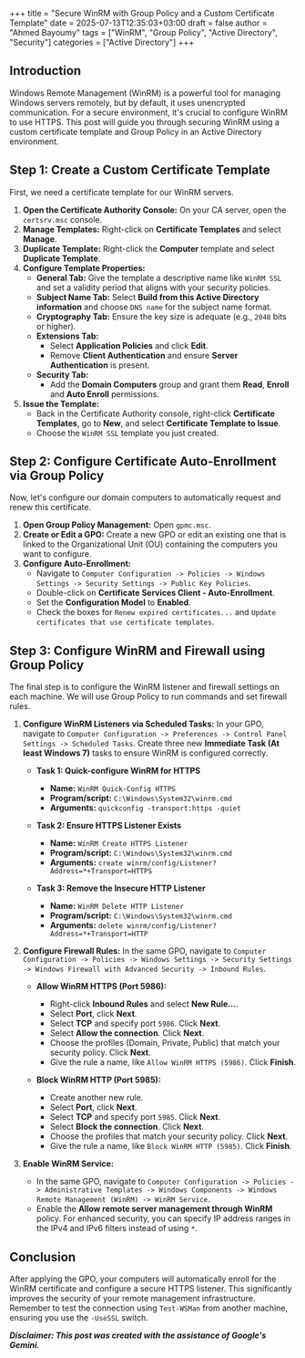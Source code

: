 +++
title = "Secure WinRM with Group Policy and a Custom Certificate Template"
date = 2025-07-13T12:35:03+03:00
draft = false
author = "Ahmed Bayoumy"
tags = ["WinRM", "Group Policy", "Active Directory", "Security"]
categories = ["Active Directory"]
+++

## Introduction

Windows Remote Management (WinRM) is a powerful tool for managing Windows servers remotely, but by default, it uses unencrypted communication. For a secure environment, it's crucial to configure WinRM to use HTTPS. This post will guide you through securing WinRM using a custom certificate template and Group Policy in an Active Directory environment.

## Step 1: Create a Custom Certificate Template

First, we need a certificate template for our WinRM servers.

1.  **Open the Certificate Authority Console:** On your CA server, open the `certsrv.msc` console.
2.  **Manage Templates:** Right-click on **Certificate Templates** and select **Manage**.
3.  **Duplicate Template:** Right-click the **Computer** template and select **Duplicate Template**.
4.  **Configure Template Properties:**
    *   **General Tab:** Give the template a descriptive name like `WinRM SSL` and set a validity period that aligns with your security policies.
    *   **Subject Name Tab:** Select **Build from this Active Directory information** and choose `DNS name` for the subject name format.
    *   **Cryptography Tab:** Ensure the key size is adequate (e.g., `2048` bits or higher).
    *   **Extensions Tab:**
        *   Select **Application Policies** and click **Edit**.
        *   Remove **Client Authentication** and ensure **Server Authentication** is present.
    *   **Security Tab:**
        *   Add the **Domain Computers** group and grant them **Read**,  **Enroll** and **Auto Enroll** permissions.
5.  **Issue the Template:**
    *   Back in the Certificate Authority console, right-click **Certificate Templates**, go to **New**, and select **Certificate Template to Issue**.
    *   Choose the `WinRM SSL` template you just created.

## Step 2: Configure Certificate Auto-Enrollment via Group Policy

Now, let's configure our domain computers to automatically request and renew this certificate.

1.  **Open Group Policy Management:** Open `gpmc.msc`.
2.  **Create or Edit a GPO:** Create a new GPO or edit an existing one that is linked to the Organizational Unit (OU) containing the computers you want to configure.
3.  **Configure Auto-Enrollment:**
    *   Navigate to `Computer Configuration -> Policies -> Windows Settings -> Security Settings -> Public Key Policies`.
    *   Double-click on **Certificate Services Client - Auto-Enrollment**.
    *   Set the **Configuration Model** to **Enabled**.
    *   Check the boxes for `Renew expired certificates...` and `Update certificates that use certificate templates`.

## Step 3: Configure WinRM and Firewall using Group Policy

The final step is to configure the WinRM listener and firewall settings on each machine. We will use Group Policy to run commands and set firewall rules.

1.  **Configure WinRM Listeners via Scheduled Tasks:**
    In your GPO, navigate to `Computer Configuration -> Preferences -> Control Panel Settings -> Scheduled Tasks`. Create three new **Immediate Task (At least Windows 7)** tasks to ensure WinRM is configured correctly.

    *   **Task 1: Quick-configure WinRM for HTTPS**
        *   **Name:** `WinRM Quick-Config HTTPS`
        *   **Program/script:** `C:\Windows\System32\winrm.cmd`
        *   **Arguments:** `quickconfig -transport:https -quiet`

    *   **Task 2: Ensure HTTPS Listener Exists**
        *   **Name:** `WinRM Create HTTPS Listener`
        *   **Program/script:** `C:\Windows\System32\winrm.cmd`
        *   **Arguments:** `create winrm/config/Listener?Address=*+Transport=HTTPS`

    *   **Task 3: Remove the Insecure HTTP Listener**
        *   **Name:** `WinRM Delete HTTP Listener`
        *   **Program/script:** `C:\Windows\System32\winrm.cmd`
        *   **Arguments:** `delete winrm/config/Listener?Address=*+Transport=HTTP`

2.  **Configure Firewall Rules:**
    In the same GPO, navigate to `Computer Configuration -> Policies -> Windows Settings -> Security Settings -> Windows Firewall with Advanced Security -> Inbound Rules`.

    *   **Allow WinRM HTTPS (Port 5986):**
        *   Right-click **Inbound Rules** and select **New Rule...**.
        *   Select **Port**, click **Next**.
        *   Select **TCP** and specify port `5986`. Click **Next**.
        *   Select **Allow the connection**. Click **Next**.
        *   Choose the profiles (Domain, Private, Public) that match your security policy. Click **Next**.
        *   Give the rule a name, like `Allow WinRM HTTPS (5986)`. Click **Finish**.

    *   **Block WinRM HTTP (Port 5985):**
        *   Create another new rule.
        *   Select **Port**, click **Next**.
        *   Select **TCP** and specify port `5985`. Click **Next**.
        *   Select **Block the connection**. Click **Next**.
        *   Choose the profiles that match your security policy. Click **Next**.
        *   Give the rule a name, like `Block WinRM HTTP (5985)`. Click **Finish**.

3.  **Enable WinRM Service:**
    *   In the same GPO, navigate to `Computer Configuration -> Policies -> Administrative Templates -> Windows Components -> Windows Remote Management (WinRM) -> WinRM Service`.
    *   Enable the **Allow remote server management through WinRM** policy. For enhanced security, you can specify IP address ranges in the IPv4 and IPv6 filters instead of using `*`.

## Conclusion

After applying the GPO, your computers will automatically enroll for the WinRM certificate and configure a secure HTTPS listener. This significantly improves the security of your remote management infrastructure. Remember to test the connection using `Test-WSMan` from another machine, ensuring you use the `-UseSSL` switch.

***Disclaimer: This post was created with the assistance of Google's Gemini.***